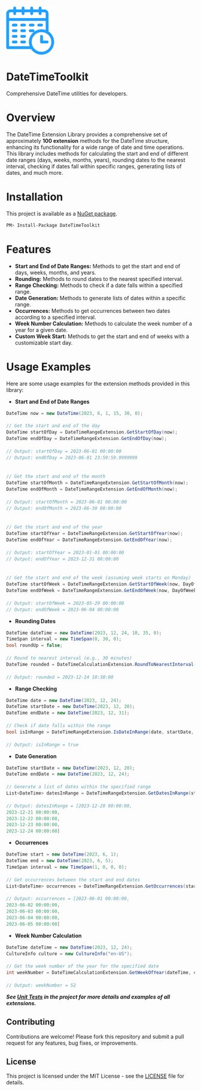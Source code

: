 ![](https://raw.githubusercontent.com/hoseinprg/DateTimeToolkit/master/assets/logo/calendar-icon.png)

DateTimeToolkit
===============

Comprehensive DateTime utilities for developers.

# Overview
The DateTime Extension Library provides a comprehensive set of approximately **100 extension** methods for the DateTime structure, enhancing its functionality for 
a wide range of date and time operations. This library includes methods for calculating the start and end of different date ranges (days, weeks, months, years), 
rounding dates to the nearest interval, checking if dates fall within specific ranges, generating lists of dates, and much more.

# Installation
This project is available as a [NuGet package](https://www.nuget.org/packages/DateTimeToolkit).

```sh
PM> Install-Package DateTimeToolkit
```

# Features
* **Start and End of Date Ranges:** Methods to get the start and end of days, weeks, months, and years.
* **Rounding:** Methods to round dates to the nearest specified interval.
* **Range Checking:** Methods to check if a date falls within a specified range.
* **Date Generation:** Methods to generate lists of dates within a specific range.
* **Occurrences:** Methods to get occurrences between two dates according to a specified interval.
* **Week Number Calculation:** Methods to calculate the week number of a year for a given date.
* **Custom Week Start:** Methods to get the start and end of weeks with a customizable start day.

# Usage Examples
Here are some usage examples for the extension methods provided in this library:

* **Start and End of Date Ranges**
```csharp
DateTime now = new DateTime(2023, 6, 1, 15, 30, 0);

// Get the start and end of the day
DateTime startOfDay = DateTimeRangeExtension.GetStartOfDay(now);
DateTime endOfDay = DateTimeRangeExtension.GetEndOfDay(now);

// Output: startOfDay = 2023-06-01 00:00:00
// Output: endOfDay = 2023-06-01 23:59:59.9999999


// Get the start and end of the month
DateTime startOfMonth = DateTimeRangeExtension.GetStartOfMonth(now);
DateTime endOfMonth = DateTimeRangeExtension.GetEndOfMonth(now);

// Output: startOfMonth = 2023-06-01 00:00:00
// Output: endOfMonth = 2023-06-30 00:00:00


// Get the start and end of the year
DateTime startOfYear = DateTimeRangeExtension.GetStartOfYear(now);
DateTime endOfYear = DateTimeRangeExtension.GetEndOfYear(now);

// Output: startOfYear = 2023-01-01 00:00:00
// Output: endOfYear = 2023-12-31 00:00:00


// Get the start and end of the week (assuming week starts on Monday)
DateTime startOfWeek = DateTimeRangeExtension.GetStartOfWeek(now, DayOfWeek.Monday);
DateTime endOfWeek = DateTimeRangeExtension.GetEndOfWeek(now, DayOfWeek.Monday);

// Output: startOfWeek = 2023-05-29 00:00:00
// Output: endOfWeek = 2023-06-04 00:00:00
```

* **Rounding Dates**
```csharp
DateTime dateTime = new DateTime(2023, 12, 24, 10, 35, 0);
TimeSpan interval = new TimeSpan(0, 30, 0);
bool roundUp = false;

// Round to nearest interval (e.g., 30 minutes)
DateTime rounded = DateTimeCalculationExtension.RoundToNearestInterval(dateTime, interval, roundUp);

// Output: rounded = 2023-12-24 10:30:00
```

* **Range Checking**

```csharp
DateTime date = new DateTime(2023, 12, 24);
DateTime startDate = new DateTime(2023, 12, 20);
DateTime endDate = new DateTime(2023, 12, 31);

// Check if date falls within the range
bool isInRange = DateTimeRangeExtension.IsDateInRange(date, startDate, endDate);

// Output: isInRange = true
```

* **Date Generation**

```csharp
DateTime startDate = new DateTime(2023, 12, 20);
DateTime endDate = new DateTime(2023, 12, 24);

// Generate a list of dates within the specified range
List<DateTime> datesInRange = DateTimeRangeExtension.GetDatesInRange(startDate, endDate);

// Output: datesInRange = [2023-12-20 00:00:00,
2023-12-21 00:00:00,
2023-12-22 00:00:00,
2023-12-23 00:00:00,
2023-12-24 00:00:00]
```

* **Occurrences**

```csharp
DateTime start = new DateTime(2023, 6, 1);
DateTime end = new DateTime(2023, 6, 5);
TimeSpan interval = new TimeSpan(1, 0, 0, 0);

// Get occurrences between the start and end dates
List<DateTime> occurrences = DateTimeRangeExtension.GetOccurrences(start, end, interval);

// Output: occurrences = [2023-06-01 00:00:00, 
2023-06-02 00:00:00,
2023-06-03 00:00:00, 
2023-06-04 00:00:00,
2023-06-05 00:00:00]
```

* **Week Number Calculation**

```csharp
DateTime dateTime = new DateTime(2023, 12, 24);
CultureInfo culture = new CultureInfo("en-US");

// Get the week number of the year for the specified date
int weekNumber = DateTimeCalculationExtension.GetWeekOfYear(dateTime, culture);

// Output: weekNumber = 52
```


_**See [Unit Tests](https://github.com/hoseinprg/DateTimeToolkit/tree/master/test/DateTimeToolkit.Tests) in the project for more details and examples of all extensions.**_


## Contributing

Contributions are welcome! Please fork this repository and submit a pull request for any features, bug fixes, or improvements.

## License

This project is licensed under the MIT License - see the [LICENSE](https://github.com/hoseinprg/DateTimeToolkit/blob/master/LICENSE) file for details.